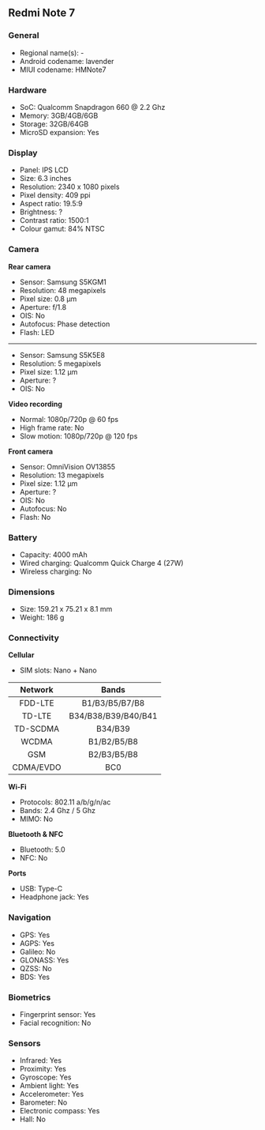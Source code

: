 ## Redmi Note 7

### General

* Regional name(s): -
* Android codename: lavender
* MIUI codename: HMNote7

### Hardware

* SoC: Qualcomm Snapdragon 660 @ 2.2 Ghz
* Memory: 3GB/4GB/6GB
* Storage: 32GB/64GB
* MicroSD expansion: Yes

### Display

* Panel: IPS LCD
* Size: 6.3 inches
* Resolution: 2340 x 1080 pixels
* Pixel density: 409 ppi
* Aspect ratio: 19.5:9
* Brightness: ?
* Contrast ratio: 1500:1
* Colour gamut: 84% NTSC

### Camera

**Rear camera**

* Sensor: Samsung S5KGM1
* Resolution: 48 megapixels
* Pixel size: 0.8 µm
* Aperture: f/1.8
* OIS: No
* Autofocus: Phase detection
* Flash: LED

---

* Sensor: Samsung S5K5E8
* Resolution: 5 megapixels
* Pixel size: 1.12 µm
* Aperture: ?
* OIS: No

**Video recording**

* Normal: 1080p/720p @ 60 fps
* High frame rate: No
* Slow motion: 1080p/720p @ 120 fps

**Front camera**

* Sensor: OmniVision OV13855
* Resolution: 13 megapixels
* Pixel size: 1.12 µm
* Aperture: ?
* OIS: No
* Autofocus: No
* Flash: No

### Battery

* Capacity: 4000 mAh
* Wired charging: Qualcomm Quick Charge 4 (27W)
* Wireless charging: No

### Dimensions

* Size: 159.21 x 75.21 x 8.1 mm
* Weight: 186 g

### Connectivity

**Cellular**

* SIM slots: Nano + Nano

| Network | Bands |
|:---------:|:-------------------:|
| FDD-LTE | B1/B3/B5/B7/B8 |
| TD-LTE | B34/B38/B39/B40/B41 |
| TD-SCDMA | B34/B39 |
| WCDMA | B1/B2/B5/B8 |
| GSM | B2/B3/B5/B8 |
| CDMA/EVDO | BC0 |

**Wi-Fi**

* Protocols: 802.11 a/b/g/n/ac
* Bands: 2.4 Ghz / 5 Ghz
* MIMO: No

**Bluetooth & NFC**

* Bluetooth: 5.0 
* NFC: No

**Ports**

* USB: Type-C
* Headphone jack: Yes

### Navigation

* GPS: Yes
* AGPS: Yes
* Galileo: No
* GLONASS: Yes
* QZSS: No
* BDS: Yes

### Biometrics

* Fingerprint sensor: Yes
* Facial recognition: No

### Sensors

* Infrared: Yes
* Proximity: Yes
* Gyroscope: Yes
* Ambient light: Yes
* Accelerometer: Yes
* Barometer: No
* Electronic compass: Yes
* Hall: No